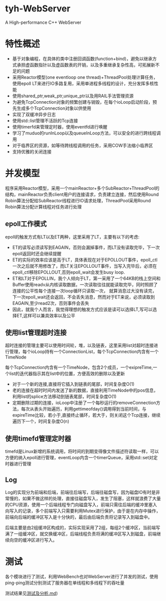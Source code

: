 # tyh-WebServer
A High-performance C++ WebServer


# 特性概述
* 基于对象编程，在具体的类中注册回调函数(function+bind)，避免以继承方式承担虚函数指针以及虚函数表的开销，以及多重继承复杂性高，可拓展新不足的问题
* 采用Reactor模型(one eventloop one thread)+ThreadPool处理计算任务，使用epoll LT来进行IO多路复用，采用单进程多线程的设计，充分发挥多核性能
* 使用shared_ptr,weak_ptr,unique_ptr以及用RAIL手法管理资源
* 为避免TcpConnection对象的频繁创建与销毁，在每个ioLoop启动阶段，预先生成多个TcpConnection对象以供使用
* 实现了双缓冲异步日志
* 使用std::list管理不活跃的Tcp连接
* 使用timerfd来管理定时器，使用eventfd进行唤醒
* 学习了muduo的runInLoop以及queueInLoop方法，可以安全的进行跨线程调用
* 对于临界区的资源，如等待跨线程调用的任务，采用COW手法缩小临界区
* 支持优雅的关闭连接

# 并发模型
程序采用Reactor模型，采用一个mainReactor+多个SubReactor+ThreadPool的结构，mainReactor负责client用户的连接请求，负责建立连接，然后使用Round Robin算法分配给SubReactor线程进行IO请求处理，ThreadPool采用Round Robin算法分配计算线程对任务进行处理

## epoll工作模式
epoll的触发方式有LT以及ET两种，这里采用了LT，主要有以下的考虑:
* ET的读写必须读写到EAGAIN，否则会漏掉事件，而LT没有读取完毕，下一次epoll返回时还会继续提醒
* ET的实际的效率应该是高于LT，具体表现在对于EPOLLOUT事件，epoll_ctl一次之后就不用修改了，而LT关注EPOLLOUT事件，当写入完毕后，必须在epoll_ctl移除EPOLLOUT,否则epoll_wait会发生busy loop.
* ET和LT对于EPOLLIN，我个人倾向于LT，第一采用了一个64KB的栈上空间和Buffer使用readv从内核读取数据，一次读取往往就能读取完毕，同时照顾了连接的公平性每个连接一次loop循环只读取一次，
就算消息过大没有读完，下一次epoll_wait还会返回，不会丢失消息，然而对于ET来说，必须读取到EAGAIN,至少read2次，否则事件会丢失
* 因此，就我个人而言，我觉得理想的触发方式应该是读可以选择LT,写可以选择ET,这样可以兼具效率以及公平

## 使用list管理超时连接
超时连接的管理主要可以使用时间轮，堆，以及链表，这里采用list对超时连接进行管理，每个ioLoop持有一个ConnectionList，每个TcpConnection内含有一个TimeNode

每个TcpConnection内含有一个TimeNode，包含2个成员，一个exipreTime,一个list的迭代器指示其在list中的位置，方便高效的删除以及更新

* 对于一个新的连接,直接将它插入到链表的尾部，时间复杂度O(1)
* 老的连接在超时时间内发送了新的数据，直接利用TimeNode中的pos信息，利用list的splice方法移动到链表尾部，时间复杂度O(1)
* 定期删除过期的连接，ioLoop中注册了一个每秒运行的removeConnection方法，每次从表头开始遍历，利用gettimeofday()调用得到当前时间，与expireTime比较，若小于,直接终止循环，若大于，则关闭这个Tcp连接，继续遍历下一个，时间复杂度O(n)

## 使用timefd管理定时器
timefd是Linux新增的系统调用，将时间的到期变得像文件描述符读取一样，可以方便的纳入epoll进行管理，eventLoop内含一个timerQueue，采用std::set对定时器进行管理


## Log
Log的实现分为前端和后端，前端往后端写，后端往磁盘写，因为磁盘IO有时是非常慢的，如果不做这样的处理，直接往磁盘写入，发生了阻塞，这样就浪费了大量的CPU资源，使用一个后端线程专门向磁盘写入，前端只需往后端的缓冲里塞入向写入的记录，多个前端写入只需要利用Mutex进行保护，由于是在内存中操作，前端向后端的缓冲区写入是十分快的，最后由后端负责将记录写入到磁盘中。

后端主要是由2组缓冲区构成的，实际实现采用了2组，每组2个缓冲区，当前端写满了一组缓冲区，就交换缓冲区，后端线程负责将满的缓冲区写入到磁盘，前端继续向空的缓冲区进行写入。

# 测试
各个模块进行了测试，利用WebBench也对WebServer进行了并发的测试，使用ping-ping测试分别测试了服务器在单线程和多线程下的吞吐量

测试结果见[测试及分析.md](https://github.com/StellaYuhao/tyh-WebServer/blob/master/测试及分析.md))
